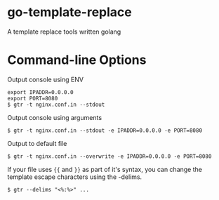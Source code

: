 # go-template-replace
A template replace tools written golang

# Command-line Options

Output console using ENV

```
export IPADDR=0.0.0.0
export PORT=8080
$ gtr -t nginx.conf.in --stdout
```

Output console using arguments

```
$ gtr -t nginx.conf.in --stdout -e IPADDR=0.0.0.0 -e PORT=8080
```

Output to default file

```
$ gtr -t nginx.conf.in --overwrite -e IPADDR=0.0.0.0 -e PORT=8080
```

If your file uses `{{` and `}}` as part of it's syntax, you can change the template escape characters using the -delims.

```
$ gtr --delims "<%:%>" ...
```
